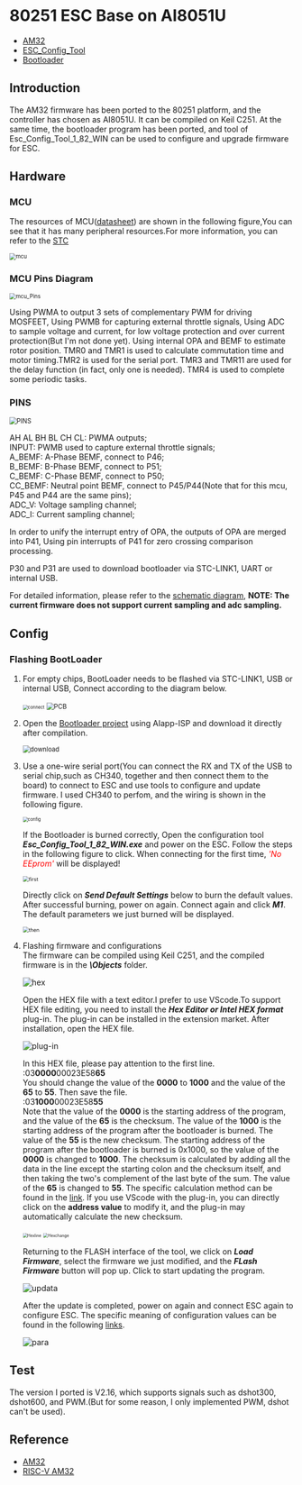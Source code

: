 # 80251 ESC Base on AI8051U

* [AM32](https://github.com/am32-firmware/AM32)<br>
* [ESC_Config_Tool](https://am32.ca/downloads)<br>
* [Bootloader](https://github.com/Icey7122/AM32_Bootloader_AI8051U)<br>


## Introduction
The AM32 firmware has been ported to the 80251 platform, and the controller has chosen as AI8051U. It can be compiled on Keil C251. At the same time, the bootloader program has been ported, and tool of Esc_Config_Tool_1_82_WIN can be used to configure and upgrade firmware for ESC.


## Hardware

### MCU
The resources of MCU([datasheet](https://www.stcaimcu.com/data/download/Datasheet/AI8051U.pdf)) are shown in the following figure,You can see that it has many peripheral resources.For more information, you can refer to the [STC](https://www.stcai.com/)<br>

<img src="docs/image/mcu.png" alt="mcu" style="zoom:70%;" />

### MCU Pins Diagram
<img src="docs/image/mcu_pins.png" alt="mcu_Pins" style="zoom:70%;" />

Using PWMA to output 3 sets of complementary PWM for driving MOSFEET, Using PWMB for capturing external throttle signals, Using ADC to sample voltage and current, for low voltage protection and over current protection(But I'm not done yet). Using internal OPA and BEMF to estimate rotor position. TMR0 and TMR1 is used to calculate commutation time and motor timing.TMR2 is used for the serial port. TMR3 and TMR11 are used for the delay function (in fact, only one is needed). TMR4 is used to complete some periodic tasks.

### PINS
<img src="docs/image/PINS.png" alt="PINS" style="zoom:80%;" />

AH AL BH BL CH CL:  PWMA outputs;<br>
INPUT: PWMB used to capture external throttle signals;<br>
A_BEMF: A-Phase BEMF, connect to P46;<br>
B_BEMF: B-Phase BEMF, connect to P51;<br>
C_BEMF: C-Phase BEMF, connect to P50;<br>
CC_BEMF: Neutral point BEMF, connect to P45/P44(Note that for this mcu, P45 and P44 are the same pins);<br>
ADC_V: Voltage sampling channel;<br>
ADC_I: Current sampling channel;<br>
 
In order to unify the interrupt entry of OPA, the outputs of OPA are merged into P41, Using pin interrupts of P41 for zero crossing comparison processing.

P30 and P31 are used to download bootloader  via STC-LINK1, UART or internal USB.<br>

For detailed information, please refer to the [schematic diagram](docs/sch.pdf), **NOTE: The current firmware does not support current sampling and adc sampling.**


## Config

### Flashing BootLoader
1. For empty chips, BootLoader needs to be flashed via STC-LINK1, USB or internal USB, Connect according to the diagram below.


   <img src="docs/image/connect.jpeg" alt="connect" style="zoom:55%;" />
   <img src="docs/image/PCB.png" alt="PCB" style="zoom:80%;" />


2. Open the [Bootloader project](https://github.com/Icey7122/AM32_Bootloader_AI8051U) using AIapp-ISP and download it directly after compilation.


    <img src="docs/image/download.png" alt="download" style="zoom:80%;" />

3. Use a one-wire serial port(You can connect the RX and TX of the USB to serial chip,such as CH340, together and then connect them to the board) to connect to ESC and use tools to configure and update firmware. I used CH340 to perfom, and the wiring is shown in the following figure.

    <img src="docs/image/config.jpeg" alt="config" style="zoom:55%;" />


    If the Bootloader is burned correctly, Open the configuration tool ***Esc_Config_Tool_1_82_WIN.exe*** and power on the ESC. Follow the steps in the following figure to click. When connecting for the first time, <font color=red>*'No EEprom'*</font> will be displayed!
    
    <img src="docs/image/first.png" alt="first" style="zoom:65%;" />

    Directly click on ***Send Default Settings*** below to burn the default values. After successful burning, power on again. Connect again and click ***M1***. The default parameters we just burned will be displayed.

    <img src="docs/image/then.png" alt="then" style="zoom:65%;" />


4. Flashing firmware and configurations<br>
    The firmware can be compiled using Keil C251, and the compiled firmware is in the ***\Objects*** folder.

    <img src="docs/image/hex.png" alt="hex" style="zoom:100%;" />

    Open the HEX file with a text editor.I prefer to use VScode.To support HEX file editing, you need to install the ***Hex Editor or Intel HEX format*** plug-in. The plug-in can be installed in the extension market. After installation, open the HEX file.

    <img src="docs/image/Plug_in.png" alt="plug-in" style="zoom:100%;" />

    In this HEX file, please pay attention to the first line.<br>
    :03**0000**00023E58**65**<br>
    You should change the value of the **0000** to **1000** and the value of the **65** to **55**. Then save the file.<br>
    :03**1000**00023E58**55**<br>
    Note that the value of the **0000** is the starting address of the program, and the value of the **65** is the checksum. The value of the **1000** is the starting address of the program after the bootloader is burned. The value of the **55** is the new checksum. The starting address of the program after the bootloader is burned is 0x1000, so the value of the **0000** is changed to **1000**. The checksum is calculated by adding all the data in the line except the starting colon and the checksum itself, and then taking the two's complement of the last byte of the sum. The value of the **65** is changed to **55**. The specific calculation method can be found in the [link](https://en.wikipedia.org/wiki/Intel_HEX).
    If you use VScode with the plug-in, you can directly click on the **address value** to modify it, and the plug-in may automatically calculate the new checksum.

    <img src="docs/image/Hexline.png" alt="Hexline" style="zoom:50%;" />
    <img src="docs/image/Hex_change.png" alt="Hexchange" style="zoom:50%;" />
   
   Returning to the FLASH interface of the tool, we click on ***Load Firmware***, select the firmware we just modified, and the ***FLash Firmware*** button will pop up. Click to start updating the program. 

    <img src="docs/image/updata.png" alt="updata" style="zoom:100%;" />


    After the update is completed, power on again and connect ESC again to configure ESC. The specific meaning of configuration values can be found in the following [links](https://github.com/AlkaMotors/AM32-MultiRotor-ESC-firmware/wiki/ESC-Settings-Explained).

    <img src="docs/image/para.png" alt="para" style="zoom:100%;" />


## Test

The version I ported is V2.16, which supports signals such as dshot300, dshot600, and PWM.(But for some reason, I only implemented PWM, dshot can't be used).

## Reference
* [AM32](https://github.com/am32-firmware/AM32)
* [RISC-V AM32](https://github.com/TianpeiLee/AM32)










